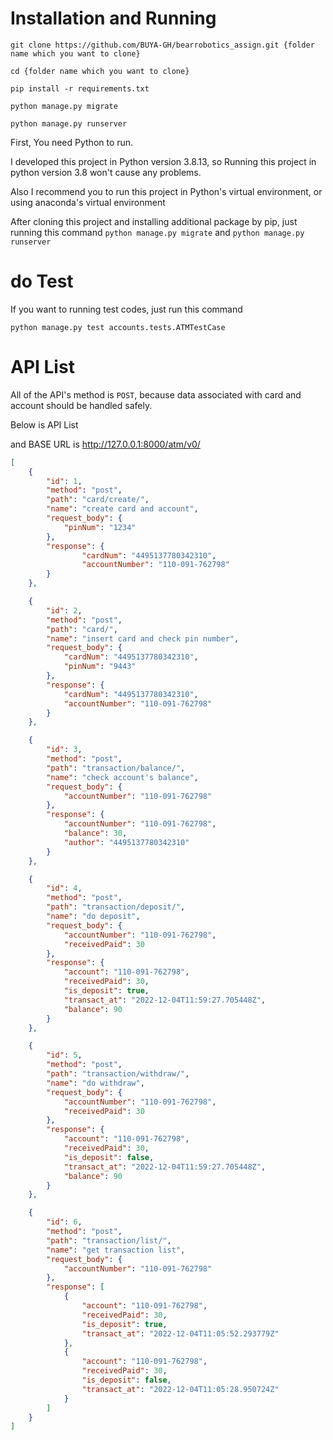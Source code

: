 # Installation and Running

```
git clone https://github.com/BUYA-GH/bearrobotics_assign.git {folder name which you want to clone}

cd {folder name which you want to clone}

pip install -r requirements.txt

python manage.py migrate

python manage.py runserver
```

First, You need Python to run.

I developed this project in Python version 3.8.13, so Running this project in python version 3.8 won't cause any problems.

Also I recommend you to run this project in Python's virtual environment, or using anaconda's virtual environment

After cloning this project and installing additional package by pip, just running this command `python manage.py migrate` and `python manage.py runserver`

# do Test
If you want to running test codes, just run this command

```
python manage.py test accounts.tests.ATMTestCase
```

# API List
All of the API's method is `POST`, because data associated with card and account should be handled safely.

Below is API List

and BASE URL is http://127.0.0.1:8000/atm/v0/

```json
[   
    {
        "id": 1,
        "method": "post",
        "path": "card/create/",
        "name": "create card and account",
        "request_body": {
            "pinNum": "1234"
        },
        "response": {
                "cardNum": "4495137780342310",
                "accountNumber": "110-091-762798"
        }
    },

    {
        "id": 2,
        "method": "post",
        "path": "card/",
        "name": "insert card and check pin number",
        "request_body": {
	        "cardNum": "4495137780342310",
	        "pinNum": "9443"
        },
        "response": {
	        "cardNum": "4495137780342310",
	        "accountNumber": "110-091-762798"
        }
    },

    {
        "id": 3,
        "method": "post",
        "path": "transaction/balance/",
        "name": "check account's balance",
        "request_body": {
	        "accountNumber": "110-091-762798"
        },
        "response": {
	        "accountNumber": "110-091-762798",
	        "balance": 30,
	        "author": "4495137780342310"
        }
    },

    {
        "id": 4,
        "method": "post",
        "path": "transaction/deposit/",
        "name": "do deposit",
        "request_body": {
	        "accountNumber": "110-091-762798",
	        "receivedPaid": 30
        },
        "response": {
            "account": "110-091-762798",
            "receivedPaid": 30,
            "is_deposit": true,
            "transact_at": "2022-12-04T11:59:27.705448Z",
            "balance": 90
        }
    },

    {
        "id": 5,
        "method": "post",
        "path": "transaction/withdraw/",
        "name": "do withdraw",
        "request_body": {
	        "accountNumber": "110-091-762798",
	        "receivedPaid": 30
        },
        "response": {
            "account": "110-091-762798",
            "receivedPaid": 30,
            "is_deposit": false,
            "transact_at": "2022-12-04T11:59:27.705448Z",
            "balance": 90
        }
    },

    {
        "id": 6,
        "method": "post",
        "path": "transaction/list/",
        "name": "get transaction list",
        "request_body": {
            "accountNumber": "110-091-762798"
        },
        "response": [
            {
                "account": "110-091-762798",
                "receivedPaid": 30,
                "is_deposit": true,
                "transact_at": "2022-12-04T11:05:52.293779Z"
            },
            {
                "account": "110-091-762798",
                "receivedPaid": 30,
                "is_deposit": false,
                "transact_at": "2022-12-04T11:05:28.950724Z"
            }
        ]
    }
]
```

